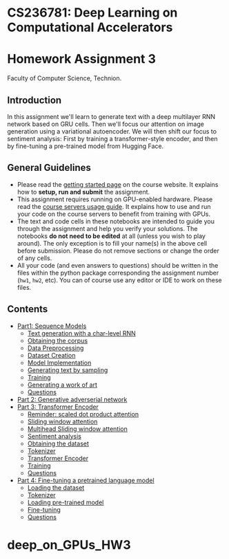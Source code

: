 # CS236781: Deep Learning on Computational Accelerators
# Homework Assignment 3

Faculty of Computer Science, Technion.

## Introduction

In this assignment we'll learn to generate text with a deep multilayer RNN network based on GRU cells.
Then we'll focus our attention on image generation using a variational autoencoder.
We will then shift our focus to sentiment analysis: First by training a transformer-style encoder, and then by fine-tuning a pre-trained model from Hugging Face.


## General Guidelines

- Please read the [getting started page](https://vistalab-technion.github.io/cs236781/assignments/getting-started) on the course website. It explains how to **setup, run and submit** the assignment.
- This assignment requires running on GPU-enabled hardware. Please read the [course servers usage guide](https://vistalab-technion.github.io/cs236781/assignments/hpc-servers). It explains how to use and run your code on the course servers to benefit from training with GPUs.
- The text and code cells in these notebooks are intended to guide you through the
  assignment and help you verify your solutions.
  The notebooks **do not need to be edited** at all (unless you wish to play around).
  The only exception is to fill your name(s) in the above cell before submission.
  Please do not remove sections or change the order of any cells.
- All your code (and even answers to questions) should be written in the files
  within the python package corresponding the assignment number (`hw1`, `hw2`, etc).
  You can of course use any editor or IDE to work on these files.

## Contents
- [Part1: Sequence Models](#part1)
    - [Text generation with a char-level RNN](#part1_1)
    - [Obtaining the corpus](#part1_2)
    - [Data Preprocessing](#part1_3)
    - [Dataset Creation](#part1_4)
    - [Model Implementation](#part1_5)
    - [Generating text by sampling](#part1_6)
    - [Training](#part1_7)
    - [Generating a work of art](#part1_8)
    - [Questions](#part1_9)
- [Part 2: Generative adverserial network](#part2)
- [Part 3: Transformer Encoder](#part3)
    - [Reminder: scaled dot product attention](#part3_1)
    - [Sliding window attention](#part3_2)
    - [Multihead Sliding window attention](#part3_3)
    - [Sentiment analysis](#part3_4)
    - [Obtaining the dataset](#part3_5)
    - [Tokenizer](#part3_6)
    - [Transformer Encoder](#part3_7)
    - [Training](#part3_8)
    - [Questions](#part3_9)
- [Part 4: Fine-tuning a pretrained language model](#part4)
    - [Loading the dataset](#part4_1)
    - [Tokenizer](#part4_2)
    - [Loading pre-trained model](#part4_3)
    - [Fine-tuning](#part4_4)
    - [Questions](#part4_5)
# deep_on_GPUs_HW3
